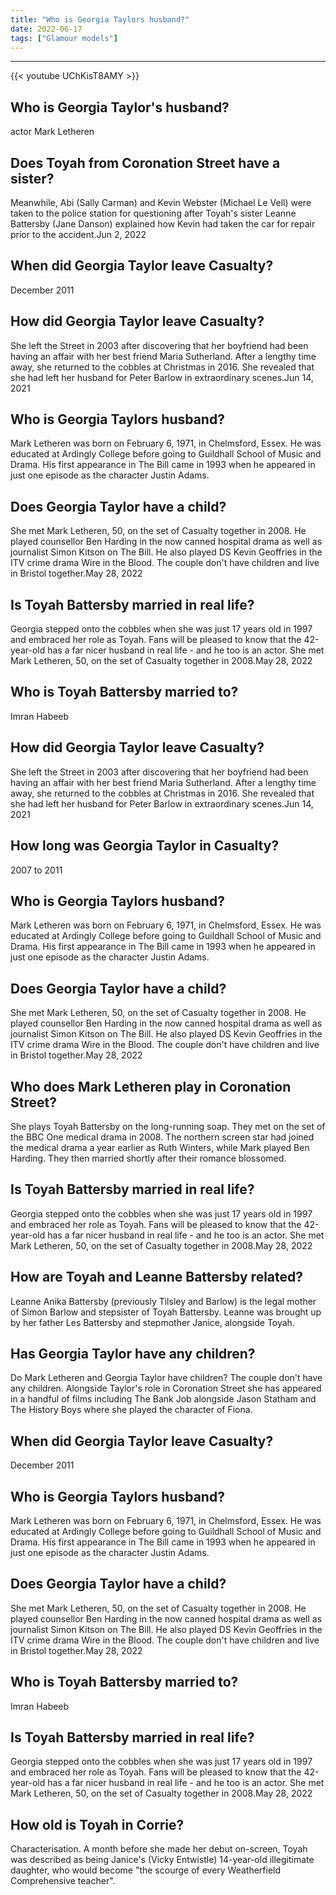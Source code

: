 ```yaml
---
title: "Who is Georgia Taylors husband?"
date: 2022-06-17
tags: ["Glamour models"]
---
```


---
{{< youtube UChKisT8AMY >}}
## Who is Georgia Taylor's husband?
actor Mark Letheren

## Does Toyah from Coronation Street have a sister?
Meanwhile, Abi (Sally Carman) and Kevin Webster (Michael Le Vell) were taken to the police station for questioning after Toyah's sister Leanne Battersby (Jane Danson) explained how Kevin had taken the car for repair prior to the accident.Jun 2, 2022

## When did Georgia Taylor leave Casualty?
December 2011

## How did Georgia Taylor leave Casualty?
She left the Street in 2003 after discovering that her boyfriend had been having an affair with her best friend Maria Sutherland. After a lengthy time away, she returned to the cobbles at Christmas in 2016. She revealed that she had left her husband for Peter Barlow in extraordinary scenes.Jun 14, 2021

## Who is Georgia Taylors husband?
Mark Letheren was born on February 6, 1971, in Chelmsford, Essex. He was educated at Ardingly College before going to Guildhall School of Music and Drama. His first appearance in The Bill came in 1993 when he appeared in just one episode as the character Justin Adams.

## Does Georgia Taylor have a child?
She met Mark Letheren, 50, on the set of Casualty together in 2008. He played counsellor Ben Harding in the now canned hospital drama as well as journalist Simon Kitson on The Bill. He also played DS Kevin Geoffries in the ITV crime drama Wire in the Blood. The couple don't have children and live in Bristol together.May 28, 2022

## Is Toyah Battersby married in real life?
Georgia stepped onto the cobbles when she was just 17 years old in 1997 and embraced her role as Toyah. Fans will be pleased to know that the 42-year-old has a far nicer husband in real life - and he too is an actor. She met Mark Letheren, 50, on the set of Casualty together in 2008.May 28, 2022

## Who is Toyah Battersby married to?
Imran Habeeb

## How did Georgia Taylor leave Casualty?
She left the Street in 2003 after discovering that her boyfriend had been having an affair with her best friend Maria Sutherland. After a lengthy time away, she returned to the cobbles at Christmas in 2016. She revealed that she had left her husband for Peter Barlow in extraordinary scenes.Jun 14, 2021

## How long was Georgia Taylor in Casualty?
2007 to 2011

## Who is Georgia Taylors husband?
Mark Letheren was born on February 6, 1971, in Chelmsford, Essex. He was educated at Ardingly College before going to Guildhall School of Music and Drama. His first appearance in The Bill came in 1993 when he appeared in just one episode as the character Justin Adams.

## Does Georgia Taylor have a child?
She met Mark Letheren, 50, on the set of Casualty together in 2008. He played counsellor Ben Harding in the now canned hospital drama as well as journalist Simon Kitson on The Bill. He also played DS Kevin Geoffries in the ITV crime drama Wire in the Blood. The couple don't have children and live in Bristol together.May 28, 2022

## Who does Mark Letheren play in Coronation Street?
She plays Toyah Battersby on the long-running soap. They met on the set of the BBC One medical drama in 2008. The northern screen star had joined the medical drama a year earlier as Ruth Winters, while Mark played Ben Harding. They then married shortly after their romance blossomed.

## Is Toyah Battersby married in real life?
Georgia stepped onto the cobbles when she was just 17 years old in 1997 and embraced her role as Toyah. Fans will be pleased to know that the 42-year-old has a far nicer husband in real life - and he too is an actor. She met Mark Letheren, 50, on the set of Casualty together in 2008.May 28, 2022

## How are Toyah and Leanne Battersby related?
Leanne Anika Battersby (previously Tilsley and Barlow) is the legal mother of Simon Barlow and stepsister of Toyah Battersby. Leanne was brought up by her father Les Battersby and stepmother Janice, alongside Toyah.

## Has Georgia Taylor have any children?
Do Mark Letheren and Georgia Taylor have children? The couple don't have any children. Alongside Taylor's role in Coronation Street she has appeared in a handful of films including The Bank Job alongside Jason Statham and The History Boys where she played the character of Fiona.

## When did Georgia Taylor leave Casualty?
December 2011

## Who is Georgia Taylors husband?
Mark Letheren was born on February 6, 1971, in Chelmsford, Essex. He was educated at Ardingly College before going to Guildhall School of Music and Drama. His first appearance in The Bill came in 1993 when he appeared in just one episode as the character Justin Adams.

## Does Georgia Taylor have a child?
She met Mark Letheren, 50, on the set of Casualty together in 2008. He played counsellor Ben Harding in the now canned hospital drama as well as journalist Simon Kitson on The Bill. He also played DS Kevin Geoffries in the ITV crime drama Wire in the Blood. The couple don't have children and live in Bristol together.May 28, 2022

## Who is Toyah Battersby married to?
Imran Habeeb

## Is Toyah Battersby married in real life?
Georgia stepped onto the cobbles when she was just 17 years old in 1997 and embraced her role as Toyah. Fans will be pleased to know that the 42-year-old has a far nicer husband in real life - and he too is an actor. She met Mark Letheren, 50, on the set of Casualty together in 2008.May 28, 2022

## How old is Toyah in Corrie?
Characterisation. A month before she made her debut on-screen, Toyah was described as being Janice's (Vicky Entwistle) 14-year-old illegitimate daughter, who would become "the scourge of every Weatherfield Comprehensive teacher".

